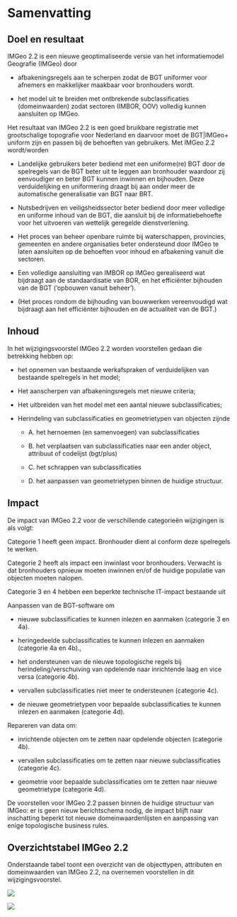 Samenvatting
============

Doel en resultaat
-----------------

IMGeo 2.2 is een nieuwe geoptimaliseerde versie van het informatiemodel
Geografie (IMGeo) door

-   afbakeningsregels aan te scherpen zodat de BGT uniformer voor afnemers en
    makkelijker maakbaar voor bronhouders wordt.

-   het model uit te breiden met ontbrekende subclassificaties (domeinwaarden)
    zodat sectoren (IMBOR, OOV) volledig kunnen aansluiten op IMGeo.

Het resultaat van IMGeo 2.2 is een goed bruikbare registratie met grootschalige
topografie voor Nederland en daarvoor moet de BGT\|IMGeo+ uniform zijn en passen
bij de behoeften van gebruikers. Met IMGeo 2.2 wordt/worden

-   Landelijke gebruikers beter bediend met een uniforme(re) BGT door de
    spelregels van de BGT beter uit te leggen aan bronhouder waardoor zij
    eenvoudiger en beter BGT kunnen inwinnen en bijhouden. Deze verduidelijking
    en uniformering draagt bij aan onder meer de automatische generalisatie van
    BGT naar BRT.

-   Nutsbedrijven en veiligsheidssector beter bediend door meer volledige en
    uniforme inhoud van de BGT, die aansluit bij de informatiebehoefte voor het
    uitvoeren van wettelijk geregelde dienstverlening.

-   Het proces van beheer openbare ruimte bij waterschappen, provincies,
    gemeenten en andere organisaties beter ondersteund door IMGeo te laten
    aansluiten op de behoeften voor inhoud en afbakening vanuit die sectoren.

-   Een volledige aansluiting van IMBOR op IMGeo gerealiseerd wat bijdraagt aan
    de standaardisatie van BOR, en het efficiënter bijhouden van de BGT
    (‘opbouwen vanuit beheer’).

-   (Het proces rondom de bijhouding van bouwwerken vereenvoudigd wat bijdraagt
    aan het efficiënter bijhouden en de actualiteit van de BGT.)

Inhoud
------

In het wijzigingsvoorstel IMGeo 2.2 worden voorstellen gedaan die betrekking
hebben op:

-   het opnemen van bestaande werkafspraken of verduidelijken van bestaande
    spelregels in het model;

-   Het aanscherpen van afbakeningsregels met nieuwe criteria;

-   Het uitbreiden van het model met een aantal nieuwe subclassificaties;

-   Herindeling van subclassificaties en geometrietypen van objecten zijnde

    -   A. het hernoemen (en samenvoegen) van subclassificaties

    -   B. het verplaatsen van subclassificaties naar een ander object,
        attribuut of codelijst (bgt/plus)

    -   C. het schrappen van subclassificaties

    -   D. het aanpassen van geometrietypen binnen de huidige structuur.

Impact
------

De impact van IMGeo 2.2 voor de verschillende categorieën wijzigingen is als
volgt:

Categorie 1 heeft geen impact. Bronhouder dient al conform deze spelregels te
werken.

Categorie 2 heeft als impact een inwinlast voor bronhouders. Verwacht is dat
bronhouders opnieuw moeten inwinnen en/of de huidige populatie van objecten
moeten nalopen.

Categorie 3 en 4 hebben een beperkte technische IT-impact bestaande uit

Aanpassen van de BGT-software om

-   nieuwe subclassificaties te kunnen inlezen en aanmaken (categorie 3 en 4a).

-   heringedeelde subclassificaties te kunnen inlezen en aanmaken (categorie 4a
    en 4b).,

-   het ondersteunen van de nieuwe topologische regels bij
    herindeling/verschuiving van opdelende naar inrichtende laag en vice versa
    (categorie 4b).

-   vervallen subclassificaties niet meer te ondersteunen (categorie 4c).

-   de nieuwe geometrietypen voor bepaalde subclassificaties te kunnen inlezen
    en aanmaken (categorie 4d).

Repareren van data om:

-   inrichtende objecten om te zetten naar opdelende objecten (categorie 4b).

-   vervallen subclassificaties om te zetten naar nieuwe subclassificaties
    (categorie 4c).

-   geometrie voor bepaalde subclassificaties om te zetten naar nieuwe
    geometrietype (categorie 4d).

De voorstellen voor IMGeo 2.2 passen binnen de huidige structuur van IMGeo: er
is geen nieuw berichtschema nodig, de impact blijft naar inschatting beperkt tot
nieuwe domeinwaardenlijsten en aanpassing van enige topologische business rules.

Overzichtstabel IMGeo 2.2
-------------------------

Onderstaande tabel toont een overzicht van de objecttypen, attributen en
domeinwaarden van IMGeo 2.2, na overnemen voorstellen in dit wijzigingsvoorstel.

![](media/a77a18ab0b2a2a03db1b74e07f1d12e7.png)

![](media/d92b7d7768b590ac5671df10c1a7f28c.png)
